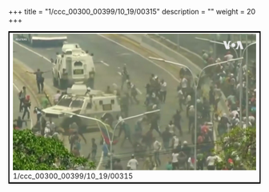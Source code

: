 +++
title = "1/ccc_00300_00399/10_19/00315"
description = ""
weight = 20
+++

<table style="border:2px solid black;max-width:800px;max-height:800px;" 
><tr><td>
<img class="center-fit-jpg"
src="/jpg_/aaa_20190430_NxaOmWaI8sI_00314.jpg">
1/ccc_00300_00399/10_19/00315
</img></td></tr></table>

